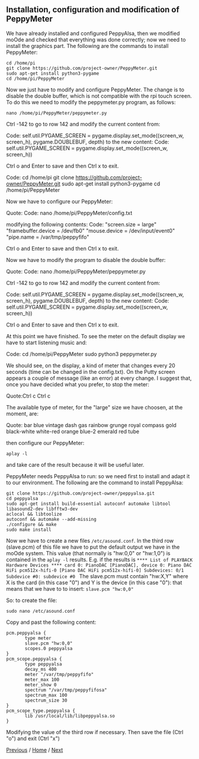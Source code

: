 ## Installation, configuration and modification of PeppyMeter
We have already installed and configured PeppyAlsa, then we modified moOde and checked that everything was done correctly; now we need to install the graphics part.
The following are the commands to install PeppyMeter:
```
cd /home/pi
git clone https://github.com/project-owner/PeppyMeter.git
sudo apt-get install python3-pygame
cd /home/pi/PeppyMeter
```
Now we just have to modify and configure PeppyMeter.
The change is to disable the double buffer, which is not compatible with the rpi touch screen.
To do this we need to modify the peppymeter.py program, as follows:
```
nano /home/pi/PeppyMeter/peppymeter.py
```

Ctrl -142 to go to row 142 and modify the current content from:
       
Code:
self.util.PYGAME_SCREEN = pygame.display.set_mode((screen_w, screen_h), pygame.DOUBLEBUF, depth)
to the new content:
Code:
self.util.PYGAME_SCREEN = pygame.display.set_mode((screen_w, screen_h))

Ctrl o and Enter to save and then Ctrl x to exit.


Code:
cd /home/pi
git clone https://github.com/project-owner/PeppyMeter.git
sudo apt-get install python3-pygame
cd /home/pi/PeppyMeter

Now we have to configure our PeppyMeter:


Quote:
Code:
nano /home/pi/PeppyMeter/config.txt

modifying the following contents:
Code:
"screen.size = large"
"framebuffer.device = /dev/fb0"
"mouse.device = /dev/input/event0"
"pipe.name = /var/tmp/peppyfifo"

Ctrl o and Enter to save and then Ctrl x to exit.

Now we have to modify the program to disable the double buffer:


Quote:
Code:
nano /home/pi/PeppyMeter/peppymeter.py

Ctrl -142 to go to row 142 and modify the current content from:
       
Code:
self.util.PYGAME_SCREEN = pygame.display.set_mode((screen_w, screen_h), pygame.DOUBLEBUF, depth)
to the new content:
Code:
self.util.PYGAME_SCREEN = pygame.display.set_mode((screen_w, screen_h))

Ctrl o and Enter to save and then Ctrl x to exit.

At this point we have finished. To see the meter on the default display we have to start listening music and:

Code:
cd /home/pi/PeppyMeter
sudo python3 peppymeter.py

We should see, on the display, a kind of meter that changes every 20 seconds (time can be changed in the config.txt).
On the Putty screen appears a couple of message (like an error) at every change.
I suggest that, once you have decided what you prefer, to stop the meter:

Quote:Ctrl c Ctrl c 

The available type of meter, for the "large" size we have choosen, at the moment, are:

Quote:
bar
blue
vintage
dash
gas
rainbow
grunge
royal
compass
gold
black-white
white-red
orange
blue-2
emerald
red
tube

then configure our PeppyMeter:



```aplay -l```

and take care of the result because it will be useful later.

PeppyMeter needs PeppyAlsa to run: so we need first to install and adapt it to our environment.
The following are the command to install PeppyAlsa:
```
git clone https://github.com/project-owner/peppyalsa.git
cd peppyalsa
sudo apt-get install build-essential autoconf automake libtool libasound2-dev libfftw3-dev
aclocal && libtoolize
autoconf && automake --add-missing
./configure && make
sudo make install
```
Now we have to create a new files ````/etc/asound.conf````. In the third row (slave.pcm) of this file we have to put the default output we have in the moOde system.
This value (that normally is "hw:0,0" or "hw:1,0") is contained in the `aplay -l` results. E.g. if the results is 
`**** List of PLAYBACK Hardware Devices ****
card 0: PianoDAC [PianoDAC], device 0: Piano DAC HiFi pcm512x-hifi-0 [Piano DAC HiFi pcm512x-hifi-0]
  Subdevices: 0/1
  Subdevice #0: subdevice #0
`
The slave.pcm must contain "hw:X,Y" where X is the card (in this case "0") and Y is the device (in this case "0"): that means that we have to to insert:
`slave.pcm "hw:0,0"`

So: to create the file:
```
sudo nano /etc/asound.conf
```
Copy and past the following content:

```
pcm.peppyalsa {
       type meter
       slave.pcm "hw:0,0"
       scopes.0 peppyalsa
}
pcm_scope.peppyalsa {
       type peppyalsa
       decay_ms 400
       meter "/var/tmp/peppyfifo"
       meter_max 100
       meter_show 0
       spectrum "/var/tmp/peppyfifosa"
       spectrum_max 100
       spectrum_size 30
}
pcm_scope_type.peppyalsa {
       lib /usr/local/lib/libpeppyalsa.so
}
```
Modifying the value of the third row if necessary.
Then save the file (Ctrl "o")
and exit (Ctrl "x")

[Previous](https://github.com/FdeAlexa/PeppyMeter_and_moOde/blob/main/2_moOde.md) / [Home](https://github.com/FdeAlexa/PeppyMeter_and_moOde/blob/main/README.md) /  [Next](https://github.com/FdeAlexa/PeppyMeter_and_moOde/blob/main/4_Tests.md)
